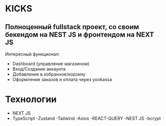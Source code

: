 # KICKS

## Полноценный fullstack проект, со своим бекендом на NEST JS и фронтендом на NEXT JS

Интересный функционал:
- Dashboard (управление магазином)
- Вход/Создание аккаунта
- Добавление в избранное/корзину
- Оформление заказов и оплата через yookassa

# Технологии
- NEXT JS
- TypeScript 
-Zustand 
-Tailwind 
-Axios 
-REACT-QUERY 
-NEST JS 
-bcrypt